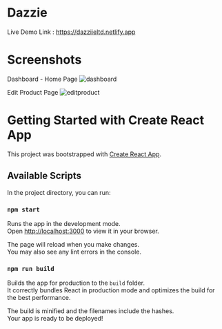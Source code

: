 # Dazzie
Live Demo Link : https://dazziieltd.netlify.app

# Screenshots


 Dashboard - Home Page
![dashboard](https://user-images.githubusercontent.com/57790774/185070295-3d97eb24-8543-4b7f-be1c-e3876e671bae.png)


 Edit Product Page
![editproduct](https://user-images.githubusercontent.com/57790774/185070342-911807cc-c6ab-499d-92e5-ce069e3034db.png)



# Getting Started with Create React App

This project was bootstrapped with [Create React App](https://github.com/facebook/create-react-app).

## Available Scripts

In the project directory, you can run:

### `npm start`

Runs the app in the development mode.\
Open [http://localhost:3000](http://localhost:3000) to view it in your browser.

The page will reload when you make changes.\
You may also see any lint errors in the console.

### `npm run build`

Builds the app for production to the `build` folder.\
It correctly bundles React in production mode and optimizes the build for the best performance.

The build is minified and the filenames include the hashes.\
Your app is ready to be deployed!



